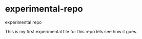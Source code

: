 # experimental-repo
experimental repo

This is my first experimental file for this repo lets see how it goes.
